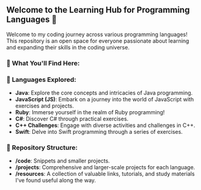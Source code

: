 ## Welcome to the Learning Hub for Programming Languages 🚀

Welcome to my coding journey across various programming languages! This repository is an open space for everyone passionate about learning and expanding their skills in the coding universe.

### 🌟 What You'll Find Here:

### 🚀 Languages Explored:

- **Java**: Explore the core concepts and intricacies of Java programming.
- **JavaScript (JS)**: Embark on a journey into the world of JavaScript with exercises and projects.
- **Ruby**: Immerse yourself in the realm of Ruby programming!
- **C#**: Discover C# through practical exercises.
- **C++ Challenges**: Engage with diverse activities and challenges in C++.
- **Swift**: Delve into Swift programming through a series of exercises.

### 📂 Repository Structure:

- **/code**: Snippets and smaller projects.
- **/projects**: Comprehensive and larger-scale projects for each language.
- **/resources**: A collection of valuable links, tutorials, and study materials I've found useful along the way.

